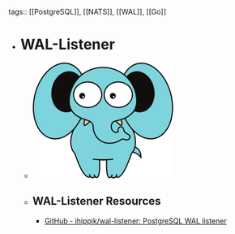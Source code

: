 tags:: [[PostgreSQL]], [[NATS]], [[WAL]], [[Go]]

- # WAL-Listener
	- ![wal-listener.png](../assets/wal-listener_1705636034144_0.png)
	- ## WAL-Listener Resources
		- [GitHub - ihippik/wal-listener: PostgreSQL WAL listener](https://github.com/ihippik/wal-listener)